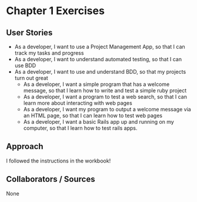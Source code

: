 # Chapter 1 Exercises

## User Stories
* As a developer, I want to use a Project Management App, so that I can track my tasks and progress
* As a developer, I want to understand automated testing, so that I can use BDD
* As a developer, I want to use and understand BDD, so that my projects turn out great
  * As a developer, I want a simple program that has a welcome message, so that I learn how to write and test a simple ruby project
  * As a developer, I want a program to test a web search, so that I can learn more about interacting with web pages
  * As a developer, I want my program to output a welcome message via an HTML page, so that I can learn how to test web pages
  * As a developer, I want a basic Rails app up and running on my computer, so that I learn how to test rails apps.

## Approach
I followed the instructions in the workbook!

## Collaborators / Sources
None
